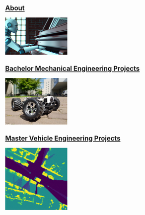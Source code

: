## [About](./about.md)
[<img src="/assets/img/about_banner_wide.png" alt="about_banner" width="200"/>](./about.md)
  
## [Bachelor Mechanical Engineering Projects](./bachelor.md)
[<img src="/assets/img/rover_av.PNG" alt="roverav" width="200"/>](./bachelor.md)

## [Master Vehicle Engineering Projects](./master.md)
[<img src="/assets/img/ogm_predictions.gif" alt="ogmpred" width="200"/>](./master.md)
